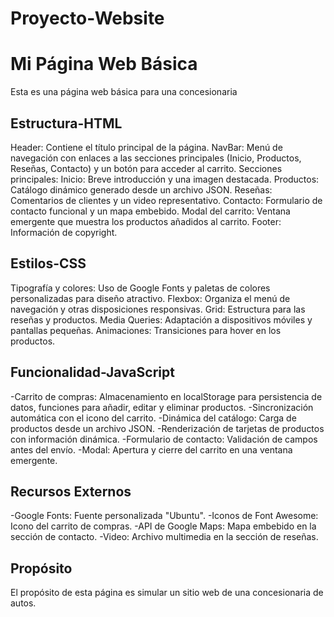 # Proyecto-Website
# Mi Página Web Básica

Esta es una página web básica para una concesionaria

## Estructura-HTML
Header: Contiene el título principal de la página.
NavBar: Menú de navegación con enlaces a las secciones principales (Inicio, Productos, Reseñas, Contacto) y un botón para acceder al carrito.
Secciones principales:
Inicio: Breve introducción y una imagen destacada.
Productos: Catálogo dinámico generado desde un archivo JSON.
Reseñas: Comentarios de clientes y un video representativo.
Contacto: Formulario de contacto funcional y un mapa embebido.
Modal del carrito: Ventana emergente que muestra los productos añadidos al carrito.
Footer: Información de copyright.

## Estilos-CSS

Tipografía y colores: Uso de Google Fonts y paletas de colores personalizadas para diseño atractivo.
Flexbox: Organiza el menú de navegación y otras disposiciones responsivas.
Grid: Estructura para las reseñas y productos.
Media Queries: Adaptación a dispositivos móviles y pantallas pequeñas.
Animaciones: Transiciones para hover en los productos.

## Funcionalidad-JavaScript

-Carrito de compras: Almacenamiento en localStorage para persistencia de datos, funciones para añadir, editar y eliminar productos.
-Sincronización automática con el icono del carrito.
-Dinámica del catálogo: Carga de productos desde un archivo JSON.
-Renderización de tarjetas de productos con información dinámica.
-Formulario de contacto: Validación de campos antes del envío.
-Modal: Apertura y cierre del carrito en una ventana emergente.

## Recursos Externos

-Google Fonts: Fuente personalizada "Ubuntu".
-Iconos de Font Awesome: Icono del carrito de compras.
-API de Google Maps: Mapa embebido en la sección de contacto.
-Video: Archivo multimedia en la sección de reseñas.


## Propósito

El propósito de esta página es simular un sitio web de una concesionaria de autos.

